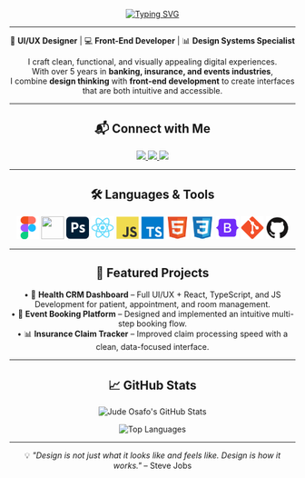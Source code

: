 <!-- Typing Animation -->
<p align="center">
  <a href="https://git.io/typing-svg">
    <img src="https://readme-typing-svg.herokuapp.com?font=Fira+Code&size=28&pause=1000&color=00C4FF&center=true&vCenter=true&width=900&lines=Hi+there!+I'm+Jude+Osafo;UI%2FUX+Designer;Front-End+Developer;Design+Systems+Specialist" alt="Typing SVG" />
  </a>
</p>

---

<p align="center">
  🎨 <b>UI/UX Designer</b> | 💻 <b>Front-End Developer</b> | 📊 <b>Design Systems Specialist</b>
</p>

<p align="center">
  I craft clean, functional, and visually appealing digital experiences.<br>
  With over 5 years in <b>banking, insurance, and events industries</b>,<br>
  I combine <b>design thinking</b> with <b>front-end development</b> to create interfaces that are both intuitive and accessible.
</p>

---

<h2 align="center">📬 Connect with Me</h2>
<p align="center">
  <a href="mailto:judeosafo.design@gmail.com">
    <img src="https://img.shields.io/badge/-judeosafo.design@gmail.com-c14438?style=flat&logo=Gmail&logoColor=white"/>
  </a>
  <a href="https://www.linkedin.com/in/judeosafo/">
    <img src="https://img.shields.io/badge/-Jude%20Osafo-blue?style=flat&logo=Linkedin&logoColor=white"/>
  </a>
  <a href="https://judeosafo.mypixieset.com/">
    <img src="https://img.shields.io/badge/-Portfolio-000000?style=flat&logo=About.me&logoColor=white"/>
  </a>
</p>

---

<h2 align="center">🛠 Languages & Tools</h2>
<p align="center">
  <img src="https://raw.githubusercontent.com/devicons/devicon/master/icons/figma/figma-original.svg" width="40" height="40"/>
  <img src="https://raw.githubusercontent.com/devicons/devicon/master/icons/adobexd/adobexd-plain.svg" width="40" height="40"/>
  <img src="https://raw.githubusercontent.com/devicons/devicon/master/icons/photoshop/photoshop-plain.svg" width="40" height="40"/>
  <img src="https://raw.githubusercontent.com/devicons/devicon/master/icons/react/react-original.svg" width="40" height="40"/>
  <img src="https://raw.githubusercontent.com/devicons/devicon/master/icons/javascript/javascript-original.svg" width="40" height="40"/>
  <img src="https://raw.githubusercontent.com/devicons/devicon/master/icons/typescript/typescript-original.svg" width="40" height="40"/>
  <img src="https://raw.githubusercontent.com/devicons/devicon/master/icons/html5/html5-original.svg" width="40" height="40"/>
  <img src="https://raw.githubusercontent.com/devicons/devicon/master/icons/css3/css3-original.svg" width="40" height="40"/>
  <img src="https://raw.githubusercontent.com/devicons/devicon/master/icons/bootstrap/bootstrap-plain.svg" width="40" height="40"/>
  <img src="https://raw.githubusercontent.com/devicons/devicon/master/icons/git/git-original.svg" width="40" height="40"/>
  <img src="https://raw.githubusercontent.com/devicons/devicon/master/icons/github/github-original.svg" width="40" height="40"/>
</p>

---

<h2 align="center">📌 Featured Projects</h2>
<p align="center">
  • 🏥 <b>Health CRM Dashboard</b> – Full UI/UX + React, TypeScript, and JS Development for patient, appointment, and room management.<br>
  • 🎯 <b>Event Booking Platform</b> – Designed and implemented an intuitive multi-step booking flow.<br>
  • 📊 <b>Insurance Claim Tracker</b> – Improved claim processing speed with a clean, data-focused interface.
</p>

---

<h2 align="center">📈 GitHub Stats</h2>
<p align="center">
  <img src="https://github-readme-stats.vercel.app/api?username=JudeOsafo&show_icons=true&theme=vue&title_color=00C4FF&icon_color=00C4FF&text_color=ffffff&bg_color=0d1117&count_private=true" alt="Jude Osafo's GitHub Stats" />
</p>
<p align="center">
  <img src="https://github-readme-stats.vercel.app/api/top-langs/?username=JudeOsafo&layout=compact&theme=vue&title_color=00C4FF&text_color=ffffff&bg_color=0d1117" alt="Top Languages" />
</p>

---

<p align="center">
  💡 <i>"Design is not just what it looks like and feels like. Design is how it works."</i> – Steve Jobs
</p>
